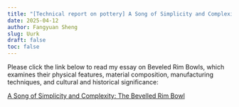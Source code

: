 ```yaml
---
title: "[Technical report on pottery] A Song of Simplicity and Complexity: The Bevelled Rim Bowl"
date: 2025-04-12
author: Fangyuan Sheng
slug: Uurk
draft: false
toc: false
---
```


Please click the link below to read my essay on Beveled Rim Bowls, which examines their physical features, material composition, manufacturing techniques, and cultural and historical significance:

[A Song of Simplicity and Complexity: The Bevelled Rim Bowl](https://hellenshengfy.github.io/BRB_Fangyuan_Sheng.pdf)

   

